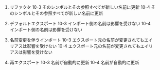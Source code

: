 1. リファクタ
   10-3
   そのシンボルとその参照すべてが新しい名前に更新
   10-4
   そのシンボルとその参照すべてが新しい名前に更新

2. デフォルトエクスポート
   10-3
   インポート側の名前は影響を受けない
   10-4
   インポート側の名前は影響を受けない

3. 名前変更を伴うインポート
   10-3
   エクスポート元の名前が変更されてもエイリアスは影響を受けない
   10-4
   エクスポート元の名前が変更されてもエイリアスは影響を受けない

4. 再エクスポート
   10-3
   名前が自動的に更新
   10-4
   名前が自動的に更新
